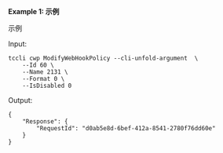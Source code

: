 **Example 1: 示例**

示例

Input: 

```
tccli cwp ModifyWebHookPolicy --cli-unfold-argument  \
    --Id 60 \
    --Name 2131 \
    --Format 0 \
    --IsDisabled 0
```

Output: 
```
{
    "Response": {
        "RequestId": "d0ab5e8d-6bef-412a-8541-2780f76dd60e"
    }
}
```

